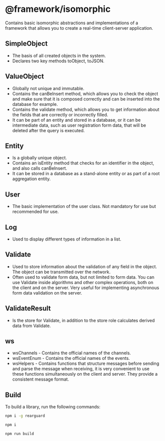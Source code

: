 # @framework/isomorphic

Contains basic isomorphic abstractions and implementations of a framework that allows you to create a real-time client-server application.

## SimpleObject

- The basis of all created objects in the system.
- Declares two key methods toObject, toJSON.

## ValueObject

- Globally not unique and immutable.
- Contains the canBeInsert method, which allows you to check the object and make sure that it is composed correctly and can be inserted into the database for example.
- Contains the validate method, which allows you to get information about the fields that are correctly or incorrectly filled.
- It can be part of an entity and stored in a database, or it can be intermediate data, such as user registration form data, that will be deleted after the query is executed.

## Entity

- Is a globally unique object.
- Contains an isEntity method that checks for an identifier in the object, and also calls canBeInsert.
- It can be stored in a database as a stand-alone entity or as part of a root aggregation entity.

## User

- The basic implementation of the user class. Not mandatory for use but recommended for use.

## Log

- Used to display different types of information in a list.

## Validate

- Used to store information about the validation of any field in the object. The object can be transmitted over the network.
- Often used to validate form data, but not limited to form data. You can use Validate inside algorithms and other complex operations, both on the client and on the server. Very useful for implementing asynchronous form data validation on the server.

## ValidateResult

- Is the store for Validate, in addition to the store role calculates derived data from Validate.

## ws

- wsChannels - Contains the official names of the channels.
- wsEventEnum - Contains the official names of the events.
- wsHelpers - Contains functions that structure messages before sending and parse the message when receiving, it is very convenient to use these functions simultaneously on the client and server. They provide a consistent message format.

## Build

To build a library, run the following commands:

```sh
npm i -g rearguard

npm i

npm run build
```

